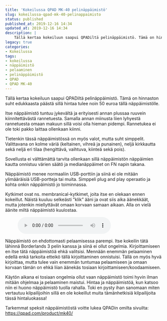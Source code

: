 ```yaml
---
title: 'Kokeilussa QPAD MK-40 pelinäppäimistö'
slug: kokeilussa-qpad-mk-40-pelinappaimisto
status: published
published_at: 2019-12-16 14:34
updated_at: 2019-12-16 14:34
description: |
    Tällä kertaa kokeiluun saapui QPADiltä pelinäppäimistö. Tämä on hinnaston suht edukkaasta päästä sillä hintaa tulee noin 50 euroa tällä näppäimistölle. Itse näppäimistö tuntuu jykevältä ja erityisesti annan plussaa ruuvein kiinnitettävästä rannetuesta. Samalla annan miinusta liien lyhyestä rannetuesta omaan makuun sillä voisi olla hieman pidempi. Rannetukea ei ole toki pakko laittaa ollenkaan kiinni. Tietenkin tässä näppäimistössä… Jatka lukemista Kokeilussa QPAD MK-40 pelinäppäimistö
legacy: true
categories:
- Kokeilussa
tags:
- kokeilussa
- näppäimistö
- pelaaminen
- pelinäppäimistö
- QPAD
- QPAD MK-40
---
```


<p>Tällä kertaa kokeiluun saapui QPADiltä pelinäppäimistö. Tämä on hinnaston suht edukkaasta päästä sillä hintaa tulee noin 50 euroa tällä näppäimistölle.</p>



<p>Itse näppäimistö tuntuu jykevältä ja erityisesti annan plussaa ruuvein kiinnitettävästä rannetuesta. Samalla annan miinusta liien lyhyestä rannetuesta omaan makuun sillä voisi olla hieman pidempi. Rannetukea ei ole toki pakko laittaa ollenkaan kiinni. </p>



<p>Tietenkin tässä näppäimistössä on myös valot, mutta suht simppelit. Valittavana on kolme väriä (keltainen, vihreä ja punainen), neljä kirkkautta sekä neljä eri tilaa (hengittävä, vaihtuva, kiinteä sekä pois).</p>



<p>Sovellusta ei välttämättä tarvita ollenkaan sillä näppäimistön näppäimien kautta onnistuu värien säätö ja medianäppäimet on FN napin takana.</p>



<p>Näppäimistö menee normaaliin USB-porttiin ja siinä ei ole mitään ylimääräisiä USB-portteja tai muita. Simppeli plug and play operaatio ja kohta onkin näppäimistö jo toiminnassa. </p>



<p>Kytkimet ovat ns. membranical-kytkimet, joita itse en olekaan ennen kokeillut. Näistä kuuluu selkeästi &#8221;klik&#8221; ääni ja ovat siis aika äänekkäät, mutta jotenkin miellyttävät omaan korvaan samaan aikaan. Alla on vielä äänite miltä näppäimistö kuulostaa.</p>



<figure class="wp-block-audio"><audio controls src="https://cdn.markokaartinen.net/uploads/2019/12/qpadmk40.mp3"></audio></figure>



<p>Näppäimistö on ehdottomasti pelaamisessa parempi. Itse kokeilin tätä lähinnä Borderlands 3 pelin kanssa ja siinä ei ollut ongelmia. Kirjoittamiseen en itse tätä näppäimistöä ehkä valitsisi. Mennään enemmän pelaaminen edellä enkä tarkoita etteikö tällä kirjoittaminen onnistuisi. Tällä on myös hyvä kirjoittaa, mutta tulee vain enemmän tuntumaa pelaamiseen ja omaan korvaan tämän on ehkä liian äänekäs tosiaan kirjoittamiseen/koodaamiseen.</p>



<p>Käytön aikana ei tosiaan ongelmia ollut vaan näppäimistö toimi hyvin ilman mitään ohjelmaa ja pelaaminen maistui. Hintaa ja näppäimistöä, kun katsoo niin ei huono näppäimistö tuolla rahalla. Toki en pysty ihan sanomaan miten vertautuu kilpailijoihin sillä en ole kokeillut muita tämänhetkisiä kilpailijoita tässä hintaluokassa!</p>



<p>Tarkemmat speksit näppäimistöstä voitte lukea QPADin omilta sivuilta:  <a rel="noreferrer noopener" aria-label=" (avautuu uudessa välilehdessä)" href="https://qpad.com/product/mk40/" target="_blank">https://qpad.com/product/mk40/</a></p>